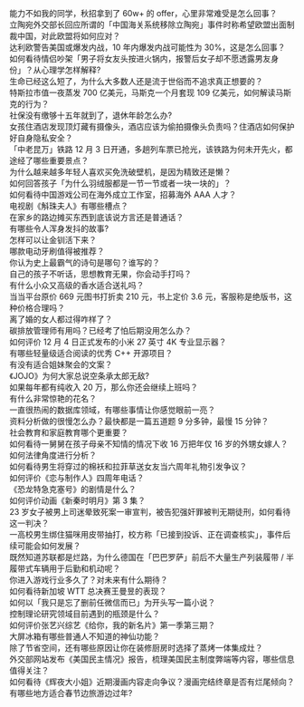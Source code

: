 能力不如我的同学，秋招拿到了 60w+ 的 offer，心里非常难受是怎么回事？  
立陶宛外交部长回应所谓的「中国海关系统移除立陶宛」事件时称希望欧盟出面制裁中国，对此欧盟将如何应对？  
达利欧警告美国或爆发内战，10 年内爆发内战可能性为 30%，这是怎么回事？  
如何看待情侣吵架「男子将女友头按进火锅内，报警后女子却不愿透露男友身份」？从心理学怎样解释?  
生命已经这么短了，为什么大多数人还是流于世俗而不追求真正想要的？  
特斯拉市值一夜蒸发 700 亿美元，马斯克一个月套现 109 亿美元，如何解读马斯克的行为？  
社保没有缴够十五年就到了，退休年龄怎么办?  
女孩住酒店发现顶灯藏有摄像头，酒店应该为偷拍摄像头负责吗？住酒店如何保护好自身隐私安全？  
「中老昆万」铁路 12 月 3 日开通，多趟列车票已抢光，该铁路为何未开先火，都途经了哪些重要景点？  
为什么越来越多年轻人喜欢买免洗破壁机，是因为精致还是懒？  
如何回答孩子「为什么羽绒服都是一节一节或者一块一块的」？  
如何看待中国游戏公司在海外成立工作室，招募海外 AAA 人才？  
电视剧《斛珠夫人》有哪些槽点？  
在家乡的路边摊买东西到底该说方言还是普通话？  
有哪些令人浑身发抖的故事?  
怎样可以让金钏活下来？  
哪款电动牙刷值得被推荐？  
你认为史上最霸气的诗句是哪句？谁写的？  
自己的孩子不听话，思想教育无果，你会动手打吗？  
有什么小众又高级的香水适合送礼吗？  
当当平台原价 669 元图书打折卖 210 元，书上定价 3.6 元，客服称是绝版书，这种价格合理吗？  
离了婚的女人都过得咋样了？  
碳排放管理师有用吗？已经考了怕后期没用怎么办？  
如何评价 12 月 4 日正式发布的小米 27 英寸 4K 专业显示器？  
有哪些轻量级适合阅读的优秀 C++ 开源项目？  
有没有适合姐妹聚会的文案？  
《JOJO》为何大家总说空条承太郎无敌?  
如果每年都有纯收入 20 万，那么你还会继续上班吗？  
有什么非常惊艳的花名？  
一直很热闹的数据库领域，有哪些事情让你感觉眼前一亮？  
资料分析做的很慢怎么办？最快都是一篇五道题 9 分多钟，最慢 15 分钟？  
社会教育和家庭教育哪个更重要？  
如何看待一舅舅在孩子母亲不知情的情况下收 16 万把年仅 16 岁的外甥女嫁人？如何法律角度进行分析？  
如何看待男生将穿过的棉袄和拉菲草送女友当六周年礼物引发争议？  
如何评价《恋与制作人》四周年电话？  
《恐龙特急克塞号》的剧情是什么？  
如何评价动画《新秦时明月》第 3 集？  
23 岁女子被男上司迷晕致死案一审宣判，被告犯强奸罪被判无期徒刑，如何看待这一判决？  
一高校男生绑住猫咪用皮带抽打，校方称「已接到投诉、正在调查核实」，事件后续可能会如何发展？  
既然知道苏联都是烂路，为什么德国在「巴巴罗萨」前后不大量生产列装履带 / 半履带式车辆用于后勤和机动呢？  
你进入游戏行业多久了？对未来有什么期待？  
如何看待新加坡 WTT 总决赛王曼昱的表现？  
如何以「我只是忘了删前任微信而已」为开头写一篇小说？  
控制理论研究领域目前遇到的瓶颈是什么？  
如何评价张艺兴综艺《给你，我的新名片》第一季第三期？  
大屏冰箱有哪些普通人不知道的神仙功能？  
除了节省空间，还有哪些原因让你在装修厨房时选择了蒸烤一体集成灶？  
外交部网站发布《美国民主情况》报告，梳理美国民主制度弊端等内容，哪些信息值得关注？  
如何看待《辉夜大小姐》近期漫画内容走向争议？漫画完结终章是否有烂尾倾向？  
有哪些地方适合春节边旅游边过年?  
